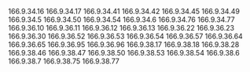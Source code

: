 
166.9.34.16
166.9.34.17
166.9.34.41
166.9.34.42
166.9.34.45
166.9.34.49
166.9.34.5
166.9.34.50
166.9.34.54
166.9.34.6
166.9.34.76
166.9.34.77
166.9.36.10
166.9.36.11
166.9.36.12
166.9.36.13
166.9.36.22
166.9.36.23
166.9.36.30
166.9.36.52
166.9.36.53
166.9.36.54
166.9.36.57
166.9.36.64
166.9.36.65
166.9.36.95
166.9.36.96
166.9.38.17
166.9.38.18
166.9.38.28
166.9.38.46
166.9.38.47
166.9.38.50
166.9.38.53
166.9.38.54
166.9.38.6
166.9.38.7
166.9.38.75
166.9.38.77